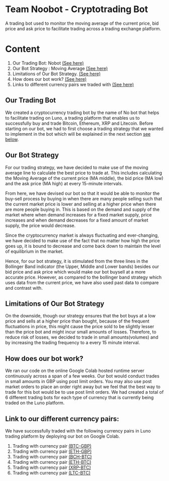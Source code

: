 # Team Noobot - Cryptotrading Bot 
A trading bot used to monitor the moving average of the current price, bid price and ask price to facilitate trading across a trading exchange platform. 



# Content 
1. Our Trading Bot: Nobot [(See here)](#Our-Trading-Bot)
2. Our Bot Strategy : Moving Average [(See here)](#Our-Bot-Strategy)
3. Limitations of Our Bot Strategy. [(See here)](#Limitations-of-Our-Bot-Strategy)
4. How does our bot work? [(See here)](#How-does-our-bot-work)
5. Links to different currency pairs we traded with [(See here)](#Link-to-our-different-currency-pairs)



## Our Trading Bot 
We created a cryptocurrency trading bot by the name of No bot that helps to facilitate trading on Luno, a trading platform that enables us to successfully buy and trade Bitcoin, Ethereum, XRP and Litecoin. Before starting on our bot, we had to first choose a trading strategy that we wanted to implement in the bot which will be explained in the next section [see below](#Our-Bot-Strategy).



## Our Bot Strategy 
For our trading strategy, we have decided to make use of the moving average line to calculate the best price to trade at. This includes calculating the Moving Average of the current price (MA middle), the bid price (MA low) and the ask price (MA high) at every 15-minute intervals. 


From here, we have devised our bot so that it would be able to monitor the buy-sell process by buying in when there are many people selling such that the current market price is lower and selling at a higher price when there are more people buying in. This is based on the demand and supply of the market where when demand increases for a fixed market supply, price increases and when demand decreases for a fixed amount of market supply, the price would decrease. 


Since the cryptocurrency market is always fluctuating and ever-changing, we have decided to make use of the fact that no matter how high the price goes up, it is bound to decrease and come back down to maintain the level of equilibrium in the market. 


Hence, for our bot strategy, it is stimulated from the three lines in the Bollinger Band indicator (the Upper, Middle and Lower bands) besides our bid price and ask price which would make our bot buysell at a more accurate price. However, as compared to the bollinger band strategy which uses data from the current price, we have also used past data to compare and contrast with. 



## Limitations of Our Bot Strategy
On the downside, though our strategy ensures that the bot buys at a low price and sells at a higher price than bought, because of the frequent fluctuations in price, this might cause the price sold to be slightly lesser than the price bot and might incur small amounts of losses. Therefore, to reduce risk of losses, we decided to trade in small amounts(volumes) and by increasing the trading frequency to a every 15 minute interval.



## How does our bot work? 
We ran our code on the online Google Colab hosted runtime server continuously across a span of a few weeks. Our bot would conduct trades in small amounts in GBP using post limit orders. You may also use post market orders to place an order right away but we feel that the best way to trade for this bot would be to use post limit orders. We had created a total of 6 different trading bots for each type of currency that is currently being traded on the Luno platform. 



## Link to our different currency pairs:
We have successfully traded with the following currency pairs in Luno trading platform by deploying our bot on Google Colab.

1. Trading with currency pair [(BTC-GBP)](./BTCGBP.ipynb)
2. Trading with currency pair [(ETH-GBP)](./ETHGBP.ipynb)
3. Trading with currency pair [(BCH-BTC)](./BCHXBT.ipynb)
4. Trading with currency pair [(ETH-BTC)](./ETHBTC.ipynb)
5. Trading with currency pair [(XRP-BTC)](./XRPBTC.ipynb)
6. Trading with currency pair [(LTC-BTC)](./LTCBTC.ipynb)


